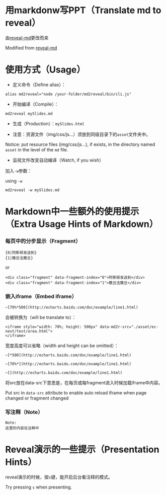 # 用markdonw写PPT（Translate md to reveal）

由[reveal-md](https://github.com/webpro/reveal-md)更改而来

Modified from [reveal-md](https://github.com/webpro/reveal-md)

# 使用方式（Usage）

* 定义命令（Define alias）：

```
alias md2reveal="node /your-folder/md2reveal/bin/cli.js"
```

* 开始编译（Compile）：

```
md2reveal mySlides.md
```

* 生成（Production）：`mySlides.html`

* 注意：资源文件（img/css/js...）须放到同级目录下的`asset`文件夹中。

Notice: put resource files (img/css/js...), if exists, in the directory named `asset` in the level of the `md` file.

* 监视文件改变自动编译（Watch, if you wish）

加入`-w`参数：

using `-w`

`md2reveal -w mySlides.md`



# Markdown中一些额外的使用提示（Extra Usage Hints of Markdown）

### 每页中的分步显示（Fragment）

```
{0|阿斯顿发送到}
{1|撒旦法撒旦}
```
or

```
<div class="fragment" data-fragment-index="0">阿斯顿发送到</div>
<div class="fragment" data-fragment-index="1">撒旦法撒旦</div>
```

### 嵌入iframe（Embed iframe）

```
~[70%*500](http://echarts.baidu.com/doc/example/line1.html)
```

会被转换为（will be translate to）：
```
<iframe style="width: 70%; height: 500px" data-md2r-src="./asset/ec-next/test/area.html">
</iframe>
```

宽度高度可以省略（width and height can be omitted）：
```
~[*500](http://echarts.baidu.com/doc/example/line1.html)
```
```
~[70%*](http://echarts.baidu.com/doc/example/line1.html)
```
```
~[](http://echarts.baidu.com/doc/example/line1.html)
```

将src放在data-src下意思是，在每页或每fragment进入时候加载iframe中内容。

Put src in `data-src` attribute to enable auto reload iframe when
page changed or fragment changed

### 写注释（Note）

```
Note:
这里的内容在注释中
```

# Reveal演示的一些提示（Presentation Hints）

reveal演示的时候，按`s`键，能开启后台看注释的模式。

Try pressing `s` when presenting.


